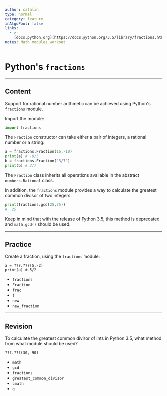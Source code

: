 ```yaml
---
author: catalin
type: normal
category: feature
inAlgoPool: false
links:
  - >-
    [docs.python.org](https://docs.python.org/3.5/library/fractions.html){website}
notes: Math modules workout
---
```


# Python's `fractions`


---

## Content

Support for rational number arithmetic can be achieved using Python's  `fractions` module.

Import the module:

```python
import fractions
```

The `Fraction` constructor can take either a pair of integers, a rational number or a string:

```python
a = fractions.Fraction(16,-10)
print(a) # -8/5
b = fractions.Fraction('3/7')
print(b) # 3/7
```

The `Fraction` class inherits all operations available in the abstract `numbers.Rational`  class.

In addition, the `fractions` module provides a way to calculate the greatest common divisor of two integers:

```python
print(fractions.gcd(25,75))
#  25
```

Keep in mind that with the release of Python 3.5, this method is deprecated and `math.gcd()` should be used.


---

## Practice

Create a fraction, using the `fractions` module:

    a = ???.???(5,-2)
    print(a) #-5/2

* `fractions`
* `Fraction`
* `frac`
* `f`
* `new`
* `new_fraction`


---

## Revision

To calculate the greatest common divisor of ints in Python 3.5, what method from what module should be used?

    ???.???(30, 90)

* `math`
* `gcd`
* `fractions`
* `greatest_common_divisor`
* `cmath`
* `g`
